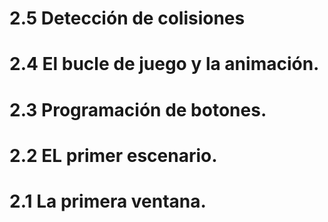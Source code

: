 # 2.5 Detección de colisiones

# 2.4 El bucle de juego y la animación.

# 2.3 Programación de botones.

# 2.2 EL primer escenario.

# 2.1 La primera ventana.

